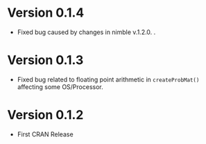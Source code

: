# Version 0.1.4
 - Fixed bug caused by changes in nimble v.1.2.0.
.
# Version 0.1.3
 - Fixed bug related to floating point arithmetic in `createProbMat()` affecting some OS/Processor.

# Version 0.1.2
 - First CRAN Release
